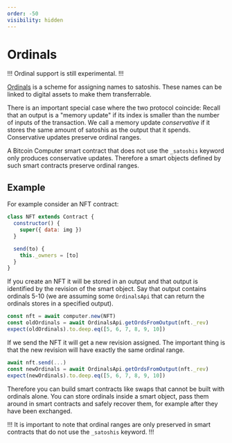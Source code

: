 ```yaml
---
order: -50
visibility: hidden
---
```


# Ordinals

!!!
Ordinal support is still experimental.
!!!

[Ordinals](https://github.com/casey/ord/blob/master/bip.mediawiki) is a scheme for assigning names to satoshis. These names can be linked to digital assets to make them transferrable.

There is an important special case where the two protocol coincide: Recall that an output is a "memory update" if its index is smaller than the number of inputs of the transaction. We call a memory update _conservative_ if it stores the same amount of satoshis as the output that it spends. Conservative updates preserve ordinal ranges.

A Bitcoin Computer smart contract that does not use the `_satoshis` keyword only produces conservative updates. Therefore a smart objects defined by such smart contracts preserve ordinal ranges.

## Example

For example consider an NFT contract:

```js
class NFT extends Contract {
  constructor() {
    super({ data: img })
  }

  send(to) {
    this._owners = [to]
  }
}
```

If you create an NFT it will be stored in an output and that output is identified by the revision of the smart object. Say that output contains ordinals 5-10 (we are assuming some `OrdinalsApi` that can return the ordinals stores in a specified output).

```js
const nft = await computer.new(NFT)
const oldOrdinals = await OrdinalsApi.getOrdsFromOutput(nft._rev)
expect(oldOrdinals).to.deep.eq([5, 6, 7, 8, 9, 10])
```

If we send the NFT it will get a new revision assigned. The important thing is that the new revision will have exactly the same ordinal range.

```js
await nft.send(...)
const newOrdinals = await OrdinalsApi.getOrdsFromOutput(nft._rev)
expect(newOrdinals).to.deep.eq([5, 6, 7, 8, 9, 10])
```

Therefore you can build smart contracts like swaps that cannot be built with ordinals alone. You can store ordinals inside a smart object, pass them around in smart contracts and safely recover them, for example after they have been exchanged.

!!!
It is important to note that ordinal ranges are only preserved in smart contracts that do not use the `_satoshis` keyword.
!!!
